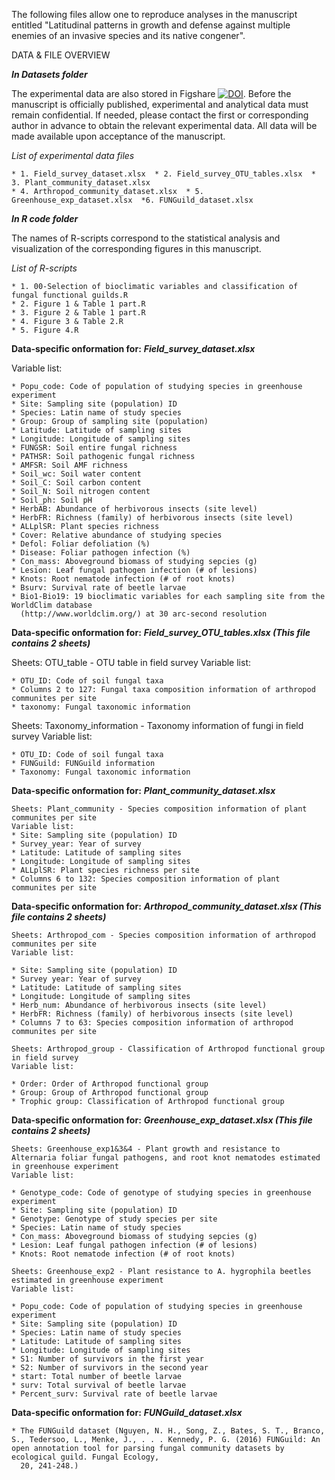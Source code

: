 The following files allow one to reproduce analyses in the manuscript entitled "Latitudinal patterns in growth and defense against multiple enemies of an invasive species and its native congener".

DATA & FILE OVERVIEW

***In Datasets folder***

The experimental data are also stored in Figshare [![DOI](https://zenodo.org/badge/DOI/10.6084/m9.figshare.30286726.svg)](https://doi.org/10.6084/m9.figshare.30286726.v1).
Before the manuscript is officially published, experimental and analytical data must remain confidential. 
If needed, please contact the first or corresponding author in advance to obtain the relevant experimental data. 
All data will be made available upon acceptance of the manuscript.

*List of experimental data files*

    * 1. Field_survey_dataset.xlsx  * 2. Field_survey_OTU_tables.xlsx  * 3. Plant_community_dataset.xlsx
    * 4. Arthropod_community_dataset.xlsx  * 5. Greenhouse_exp_dataset.xlsx  *6. FUNGuild_dataset.xlsx  
***In R code folder***

The names of R-scripts correspond to the statistical analysis and visualization of the corresponding figures in this manuscript.

*List of R-scripts*

    * 1. 00-Selection of bioclimatic variables and classification of fungal functional guilds.R  
    * 2. Figure 1 & Table 1 part.R  
    * 3. Figure 2 & Table 1 part.R  
    * 4. Figure 3 & Table 2.R  
    * 5. Figure 4.R   
    
**Data-specific onformation for:** ***Field_survey_dataset.xlsx***

Variable list:

    * Popu_code: Code of population of studying species in greenhouse experiment
    * Site: Sampling site (population) ID
    * Species: Latin name of study species
    * Group: Group of sampling site (population)
    * Latitude: Latitude of sampling sites
    * Longitude: Longitude of sampling sites
    * FUNGSR: Soil entire fungal richness
    * PATHSR: Soil pathogenic fungal richness
    * AMFSR: Soil AMF richness
    * Soil_wc: Soil water content
    * Soil_C: Soil carbon content
    * Soil_N: Soil nitrogen content
    * Soil_ph: Soil pH
    * HerbAB: Abundance of herbivorous insects (site level)
    * HerbFR: Richness (family) of herbivorous insects (site level)
    * ALLplSR: Plant species richness
    * Cover: Relative abundance of studying species
    * Defol: Foliar defoliation (%)
    * Disease: Foliar pathogen infection (%)
    * Con_mass: Aboveground biomass of studying sepcies (g)
    * Lesion: Leaf fungal pathogen infection (# of lesions)
    * Knots: Root nematode infection (# of root knots)
    * Bsurv: Survival rate of beetle larvae
    * Bio1-Bio19: 19 bioclimatic variables for each sampling site from the WorldClim database    
      (http://www.worldclim.org/) at 30 arc-second resolution

**Data-specific onformation for:** ***Field_survey_OTU_tables.xlsx (This file contains 2 sheets)***

 Sheets: OTU_table - OTU table in field survey
    Variable list:
    
    * OTU_ID: Code of soil fungal taxa
    * Columns 2 to 127: Fungal taxa composition information of arthropod communites per site 
    * taxonomy: Fungal taxonomic information

 Sheets: Taxonomy_information - Taxonomy information of fungi in field survey
    Variable list:
    
    * OTU_ID: Code of soil fungal taxa
    * FUNGuild: FUNGuild information
    * Taxonomy: Fungal taxonomic information

**Data-specific onformation for:** ***Plant_community_dataset.xlsx***

    Sheets: Plant_community - Species composition information of plant communites per site
    Variable list:
    * Site: Sampling site (population) ID
    * Survey_year: Year of survey
    * Latitude: Latitude of sampling sites
    * Longitude: Longitude of sampling sites
    * ALLplSR: Plant species richness per site
    * Columns 6 to 132: Species composition information of plant communites per site 

**Data-specific onformation for:** ***Arthropod_community_dataset.xlsx (This file contains 2 sheets)***

    Sheets: Arthropod_com - Species composition information of arthropod communites per site 
    Variable list:
    
    * Site: Sampling site (population) ID
    * Survey year: Year of survey
    * Latitude: Latitude of sampling sites
    * Longitude: Longitude of sampling sites
    * Herb_num: Abundance of herbivorous insects (site level)
    * HerbFR: Richness (family) of herbivorous insects (site level)
    * Columns 7 to 63: Species composition information of arthropod communites per site 

    Sheets: Arthropod_group - Classification of Arthropod functional group in field survey
    Variable list:
    
    * Order: Order of Arthropod functional group 
    * Group: Group of Arthropod functional group 
    * Trophic group: Classification of Arthropod functional group 

**Data-specific onformation for:** ***Greenhouse_exp_dataset.xlsx (This file contains 2 sheets)***

    Sheets: Greenhouse_exp1&3&4 - Plant growth and resistance to Alternaria foliar fungal pathogens, and root knot nematodes estimated in greenhouse experiment
    Variable list:
    
    * Genotype_code: Code of genotype of studying species in greenhouse experiment
    * Site: Sampling site (population) ID
    * Genotype: Genotype of study species per site
    * Species: Latin name of study species
    * Con_mass: Aboveground biomass of studying sepcies (g)
    * Lesion: Leaf fungal pathogen infection (# of lesions)
    * Knots: Root nematode infection (# of root knots)

    Sheets: Greenhouse_exp2 - Plant resistance to A. hygrophila beetles estimated in greenhouse experiment
    Variable list:
    
    * Popu_code: Code of population of studying species in greenhouse experiment
    * Site: Sampling site (population) ID
    * Species: Latin name of study species
    * Latitude: Latitude of sampling sites
    * Longitude: Longitude of sampling sites
    * S1: Number of survivors in the first year
    * S2: Number of survivors in the second year
    * start: Total number of beetle larvae
    * surv: Total survival of beetle larvae
    * Percent_surv: Survival rate of beetle larvae

**Data-specific onformation for:** ***FUNGuild_dataset.xlsx***

    * The FUNGuild dataset (Nguyen, N. H., Song, Z., Bates, S. T., Branco, S., Tedersoo, L., Menke, J., . . . Kennedy, P. G. (2016) FUNGuild: An open annotation tool for parsing fungal community datasets by ecological guild. Fungal Ecology,   
      20, 241-248.)
